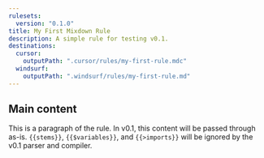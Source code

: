 ```yaml
---
rulesets:
  version: "0.1.0"
title: My First Mixdown Rule
description: A simple rule for testing v0.1.
destinations:
  cursor:
    outputPath: ".cursor/rules/my-first-rule.mdc"
  windsurf:
    outputPath: ".windsurf/rules/my-first-rule.md"
---
```


## Main content

This is a paragraph of the rule. In v0.1, this content will be passed through as-is.
`{{stems}}`, `{{$variables}}`, and `{{>imports}}` will be ignored by the v0.1 parser and compiler.
